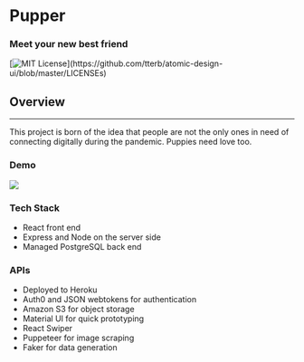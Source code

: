 # Pupper

### Meet your new best friend

[![MIT License](https://img.shields.io/apm/l/atomic-design-ui.svg?)](https://github.com/tterb/atomic-design-ui/blob/master/LICENSEs)

## Overview

---

This project is born of the idea that people are not the only ones in need of
connecting digitally during the pandemic. Puppies need love too.

### Demo

![](./pupper.gif)

### Tech Stack

- React front end
- Express and Node on the server side
- Managed PostgreSQL back end

### APIs

- Deployed to Heroku
- Auth0 and JSON webtokens for authentication
- Amazon S3 for object storage
- Material UI for quick prototyping
- React Swiper
- Puppeteer for image scraping
- Faker for data generation
